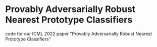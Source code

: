 # Provably Adversarially Robust Nearest Prototype Classifiers
code for our ICML 2022 paper "Provably Adversarially Robust Nearest Prototype Classifiers"
